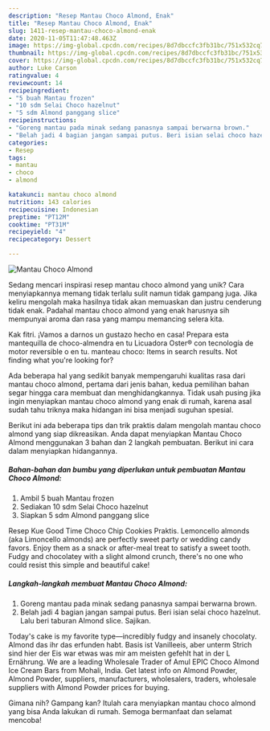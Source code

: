 ```yaml
---
description: "Resep Mantau Choco Almond, Enak"
title: "Resep Mantau Choco Almond, Enak"
slug: 1411-resep-mantau-choco-almond-enak
date: 2020-11-05T11:47:48.463Z
image: https://img-global.cpcdn.com/recipes/8d7dbccfc3fb31bc/751x532cq70/mantau-choco-almond-foto-resep-utama.jpg
thumbnail: https://img-global.cpcdn.com/recipes/8d7dbccfc3fb31bc/751x532cq70/mantau-choco-almond-foto-resep-utama.jpg
cover: https://img-global.cpcdn.com/recipes/8d7dbccfc3fb31bc/751x532cq70/mantau-choco-almond-foto-resep-utama.jpg
author: Luke Carson
ratingvalue: 4
reviewcount: 14
recipeingredient:
- "5 buah Mantau frozen"
- "10 sdm Selai Choco hazelnut"
- "5 sdm Almond panggang slice"
recipeinstructions:
- "Goreng mantau pada minak sedang panasnya sampai berwarna brown."
- "Belah jadi 4 bagian jangan sampai putus. Beri isian selai choco hazelnut. Lalu beri taburan Almond slice. Sajikan."
categories:
- Resep
tags:
- mantau
- choco
- almond

katakunci: mantau choco almond 
nutrition: 143 calories
recipecuisine: Indonesian
preptime: "PT12M"
cooktime: "PT31M"
recipeyield: "4"
recipecategory: Dessert

---
```



![Mantau Choco Almond](https://img-global.cpcdn.com/recipes/8d7dbccfc3fb31bc/751x532cq70/mantau-choco-almond-foto-resep-utama.jpg)

Sedang mencari inspirasi resep mantau choco almond yang unik? Cara menyiapkannya memang tidak terlalu sulit namun tidak gampang juga. Jika keliru mengolah maka hasilnya tidak akan memuaskan dan justru cenderung tidak enak. Padahal mantau choco almond yang enak harusnya sih mempunyai aroma dan rasa yang mampu memancing selera kita.

Kak fitri. ¡Vamos a darnos un gustazo hecho en casa! Prepara esta mantequilla de choco-almendra en tu Licuadora Oster® con tecnología de motor reversible o en tu. manteau choco: Items in search results. Not finding what you&#39;re looking for?

Ada beberapa hal yang sedikit banyak mempengaruhi kualitas rasa dari mantau choco almond, pertama dari jenis bahan, kedua pemilihan bahan segar hingga cara membuat dan menghidangkannya. Tidak usah pusing jika ingin menyiapkan mantau choco almond yang enak di rumah, karena asal sudah tahu triknya maka hidangan ini bisa menjadi suguhan spesial.


Berikut ini ada beberapa tips dan trik praktis dalam mengolah mantau choco almond yang siap dikreasikan. Anda dapat menyiapkan Mantau Choco Almond menggunakan 3 bahan dan 2 langkah pembuatan. Berikut ini cara dalam menyiapkan hidangannya.

<!--inarticleads1-->

##### Bahan-bahan dan bumbu yang diperlukan untuk pembuatan Mantau Choco Almond:

1. Ambil 5 buah Mantau frozen
1. Sediakan 10 sdm Selai Choco hazelnut
1. Siapkan 5 sdm Almond panggang slice


Resep Kue Good Time Choco Chip Cookies Praktis. Lemoncello almonds (aka Limoncello almonds) are perfectly sweet party or wedding candy favors. Enjoy them as a snack or after-meal treat to satisfy a sweet tooth. Fudgy and chocolatey with a slight almond crunch, there&#39;s no one who could resist this simple and beautiful cake! 

<!--inarticleads2-->

##### Langkah-langkah membuat Mantau Choco Almond:

1. Goreng mantau pada minak sedang panasnya sampai berwarna brown.
1. Belah jadi 4 bagian jangan sampai putus. Beri isian selai choco hazelnut. Lalu beri taburan Almond slice. Sajikan.


Today&#39;s cake is my favorite type—incredibly fudgy and insanely chocolaty. Almond das ihr das erfunden habt. Basis ist Vanilleeis, aber unterm Strich sind hier der Eis war etwas was mir am meisten gefehlt hat in der L Ernährung. We are a leading Wholesale Trader of Amul EPIC Choco Almond Ice Cream Bars from Mohali, India. Get latest info on Almond Powder, Almond Powder, suppliers, manufacturers, wholesalers, traders, wholesale suppliers with Almond Powder prices for buying. 

Gimana nih? Gampang kan? Itulah cara menyiapkan mantau choco almond yang bisa Anda lakukan di rumah. Semoga bermanfaat dan selamat mencoba!
